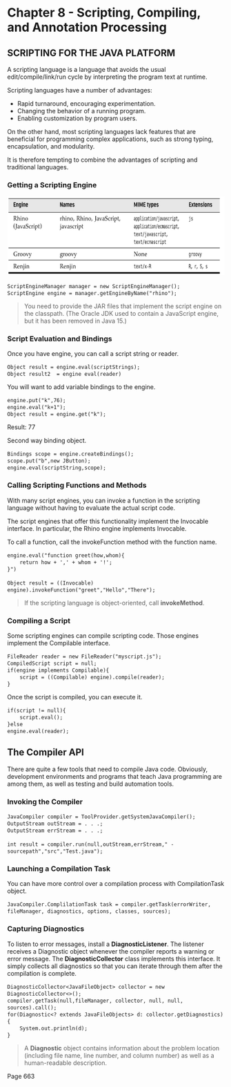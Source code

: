 # Chapter 8 - Scripting, Compiling, and Annotation Processing

##  SCRIPTING FOR THE JAVA PLATFORM
A scripting language is a language that avoids the
usual edit/compile/link/run cycle by interpreting the
program text at runtime.

Scripting languages have a number of advantages:
* Rapid turnaround, encouraging experimentation.
* Changing the behavior of a running program.
* Enabling customization by program users.

On the other hand, most scripting languages lack features that are beneficial for programming complex
applications, such as strong typing, encapsulation, and modularity.

It is therefore tempting to combine the advantages of
scripting and traditional languages.

### Getting a Scripting Engine

<div align="center">
<img src="img.png">
</div>

    ScriptEngineManager manager = new ScriptEngineManager();
    ScriptEngine engine = manager.getEngineByName("rhino");

> You need to provide the JAR files that implement the script engine on the
classpath. (The Oracle JDK used to contain a JavaScript engine, but it has
been removed in Java 15.)
> 
### Script Evaluation and Bindings

Once you have engine, you can call a script string or reader.

    Object result = engine.eval(scriptStrings);
    Object result2  = engine eval(reader)

You will want to add variable bindings to the engine.
    
    engine.put("k",76);
    engine.eval("k+1");
    Object result = engine.get("k");

Result: 77

Second way binding object.

    Bindings scope = engine.createBindings();
    scope.put("b",new JButton);
    engine.eval(scriptString,scope);

### Calling Scripting Functions and Methods

With many script engines, you can invoke a function in the scripting
language without having to evaluate the actual script code.

The script engines that offer this functionality implement the Invocable
interface. In particular, the Rhino engine implements Invocable.

To call a function, call the invokeFunction method with the function
name.
    
    engine.eval("function greet(how,whom){
        return how + ',' + whom + '!'; 
    }")

    Object result = ((Invocable) engine).invokeFunction("greet","Hello","There");

> If the scripting language is object-oriented, call **invokeMethod**.

###  Compiling a Script

Some scripting engines can compile scripting code.
Those engines implement the Compilable interface.

    FileReader reader = new FileReader("myscript.js");
    CompiledScript script = null;
    if(engine implements Compilable){
        script = ((Compilable) engine).compile(reader);
    }

Once the script is compiled, you can execute it.
    
    if(script != null){
        script.eval();
    }else
    engine.eval(reader);

## The Compiler API
There are quite a few tools that need to compile Java code. Obviously,
development environments and programs that teach Java programming are
among them, as well as testing and build automation tools.

### Invoking the Compiler

    JavaCompiler compiler = ToolProvider.getSystemJavaCompiler();
    OutputStream outStream = . . .;
    OutputStream errStream = . . .;

    int result = compiler.run(null,outStream,errStream," -sourcepath","src","Test.java");

###  Launching a Compilation Task
You can have more control over a compilation process with CompilationTask object.

    JavaCompiler.ComplilationTask task = compiler.getTask(errorWriter, fileManager, diagnostics, options, classes, sources);
### Capturing Diagnostics

To listen to error messages, install a **DiagnosticListener**. The listener
receives a Diagnostic object whenever the compiler reports a warning or
error message. The **DiagnosticCollector** class implements this
interface. It simply collects all diagnostics so that you can iterate through
them after the compilation is complete.

    DiagnosticCollector<JavaFileObject> collector = new DiagnosticCollector<>();
    compiler.getTask(null,fileManager, collector, null, null, sources).call();
    for(Diagnostic<? extends JavaFileObjects> d: collector.getDiagnostics){
        System.out.println(d);
    }

> A **Diagnostic** object contains information about the problem location
(including file name, line number, and column number) as well as a human-readable description.

Page 663




    

    


    




